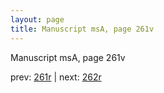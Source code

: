 ```yaml
---
layout: page
title: Manuscript msA, page 261v
---
```


Manuscript msA, page 261v

prev:  [261r](../261r) | next:  [262r](../262r)